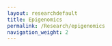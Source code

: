 ```yaml
---
layout: researchdefault
title: Epigenomics
permalink: /Research/epigenomics
navigation_weight: 2
---
```


